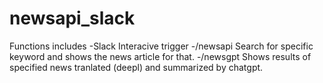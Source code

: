 # newsapi_slack
Functions includes
-Slack Interacive trigger
  -/newsapi
    Search for specific keyword and shows the news article for that.
  -/newsgpt
    Shows results of specified news tranlated (deepl) and summarized by chatgpt.

